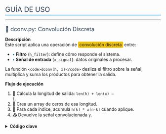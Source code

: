 <!-- Estilos inline para colores y diseño -->
<style>
  .section-title { font-size: 1.6em; color: #2c3e50; border-bottom: 2px solid #2980b9; margin-top: 1.5em; padding-bottom: 0.2em; }
  .subsection-title { font-size: 1.3em; color: #34495e; margin-top: 1em; }
  .code-block { background: #ecf0f1; padding: 1em; border-radius: 5px; font-family: monospace; }
  .highlight { background: #f1c40f; padding: 0.1em 0.3em; border-radius: 3px; }
  .bullet { color: #2980b9; font-weight: bold; }
</style>

<div class="section-title">GUÍA DE USO</div>

---

<div class="subsection-title">📁 dconv.py: Convolución Discreta</div>

**Descripción**  
Este script aplica una operación de <span class="highlight">convolución discreta</span> entre:  
- <span class="bullet">•</span> **Filtro** (`h_filter`): define cómo responde el sistema.  
- <span class="bullet">•</span> **Señal de entrada** (`x_signal`): datos originales a procesar.  

La función `<code>dconv(h, x)</code>` desliza el filtro sobre la señal, multiplica y suma los productos para obtener la salida.

**Flujo de ejecución**  
1. 🧮 Calcula la longitud de salida: <code>len(h) + len(x) – 1</code>.  
2. 🔢 Crea un array de ceros de esa longitud.  
3. 🔄 Para cada índice, acumula <code>h[k] * x[n-k]</code> cuando aplique.  
4. 📤 Devuelve la señal convolucionada `y`.

<details>
<summary><strong>Código clave</strong></summary>

<div class="code-block">
```python
def dconv(h, x):
    len_h, len_x = len(h), len(x)
    y = [0] * (len_h + len_x - 1)
    for n in range(len(y)):
        for k in range(len_h):
            if 0 <= n - k < len_x:
                y[n] += h[k] * x[n - k]
    return y
